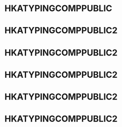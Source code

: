# HKATYPINGCOMPPUBLIC
# HKATYPINGCOMPPUBLIC2
# HKATYPINGCOMPPUBLIC2
# HKATYPINGCOMPPUBLIC2
# HKATYPINGCOMPPUBLIC2
# HKATYPINGCOMPPUBLIC2
